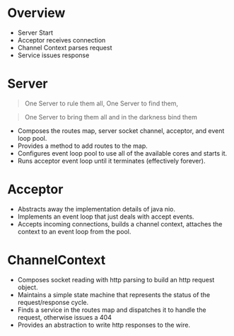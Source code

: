 # Overview

* Server Start
* Acceptor receives connection
* Channel Context parses request
* Service issues response

# Server

> One Server to rule them all, One Server to find them,

> One Server to bring them all and in the darkness bind them

 * Composes the routes map, server socket channel, acceptor, and event loop pool.
 * Provides a method to add routes to the map.
 * Configures event loop pool to use all of the available cores and starts it.
 * Runs acceptor event loop until it terminates (effectively forever).
 
# Acceptor

 * Abstracts away the implementation details of java nio.
 * Implements an event loop that just deals with accept events.
 * Accepts incoming connections, builds a channel context, attaches the context to an event loop from the pool.

# ChannelContext

 * Composes socket reading with http parsing to build an http request object.
 * Maintains a simple state machine that represents the status of the request/response cycle.
 * Finds a service in the routes map and dispatches it to handle the request, otherwise issues a 404
 * Provides an abstraction to write http responses to the wire.
